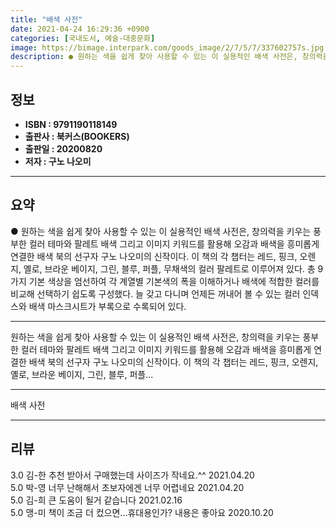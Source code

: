 ```yaml
---
title: "배색 사전"
date: 2021-04-24 16:29:36 +0900
categories: [국내도서, 예술-대중문화]
image: https://bimage.interpark.com/goods_image/2/7/5/7/337602757s.jpg
description: ● 원하는 색을 쉽게 찾아 사용할 수 있는 이 실용적인 배색 사전은, 창의력을 키우는 풍부한 컬러 테마와 팔레트 배색 그리고 이미지 키워드를 활용해 오감과 배색을 흥미롭게 연결한 배색 북의 선구자 구노 나오미의 신작이다. 이 책의 각 챕터는 레드, 핑크, 오렌지, 옐로, 브라운 베이지
---
```


## **정보**

- **ISBN : 9791190118149**
- **출판사 : 북커스(BOOKERS)**
- **출판일 : 20200820**
- **저자 : 구노 나오미**

------



## **요약**

●  원하는 색을 쉽게 찾아 사용할 수 있는 이 실용적인 배색 사전은, 창의력을 키우는 풍부한 컬러 테마와 팔레트 배색 그리고 이미지 키워드를 활용해 오감과 배색을 흥미롭게 연결한 배색 북의 선구자 구노 나오미의 신작이다. 이 책의 각 챕터는 레드, 핑크, 오렌지, 옐로, 브라운 베이지, 그린, 블루, 퍼플, 무채색의 컬러 팔레트로 이루어져 있다. 총 9가지 기본 색상을 엄선하여 각 계열별 기본색의 폭을 이해하거나 배색에 적합한 컬러를 비교해 선택하기 쉽도록 구성했다. 늘 갖고 다니며 언제든 꺼내어 볼 수 있는 컬러 인덱스와 배색 마스크시트가 부록으로 수록되어 있다.

------

원하는 색을 쉽게 찾아 사용할 수 있는 이 실용적인 배색 사전은, 창의력을 키우는 풍부한 컬러 테마와 팔레트 배색 그리고 이미지 키워드를 활용해 오감과 배색을 흥미롭게 연결한 배색 북의 선구자 구노 나오미의 신작이다. 이 책의 각 챕터는 레드, 핑크, 오렌지, 옐로, 브라운 베이지, 그린, 블루, 퍼플... 

------


배색 사전 

------


## **리뷰** 

3.0 김-한 추천 받아서 구매했는데 사이즈가 작네요.^^  2021.04.20 <br/>5.0 박-영 너무 난해해서 초보자에겐 너무 어렵네요 2021.04.20 <br/>5.0 김-희 큰 도움이 될거 같습니다 2021.02.16 <br/>5.0 맹-미 책이 조금 더 컸으면...휴대용인가?
내용은 좋아요 2020.10.20 <br/>